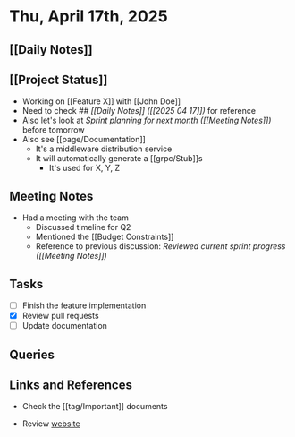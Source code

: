 # Thu, April 17th, 2025

## [[Daily Notes]]

## [[Project Status]]
- Working on [[Feature X]] with [[John Doe]]
- Need to check _## [[Daily Notes]] ([[2025 04 17]])_ for reference
- Also let's look at _Sprint planning for next month ([[Meeting Notes]])_ before tomorrow
- Also see [[page/Documentation]]
	- It's a middleware distribution service
	- It will automatically generate a [[grpc/Stub]]s
		- It's used for X, Y, Z

## Meeting Notes
- Had a meeting with the team
  - Discussed timeline for Q2
  - Mentioned the [[Budget Constraints]]
  - Reference to previous discussion: _Reviewed current sprint progress ([[Meeting Notes]])_

## Tasks
- [ ] Finish the feature implementation
- [x] Review pull requests
- [ ] Update documentation

## Queries


## Links and References
- Check the [[tag/Important]] documents

- Review [website](https://example.com)